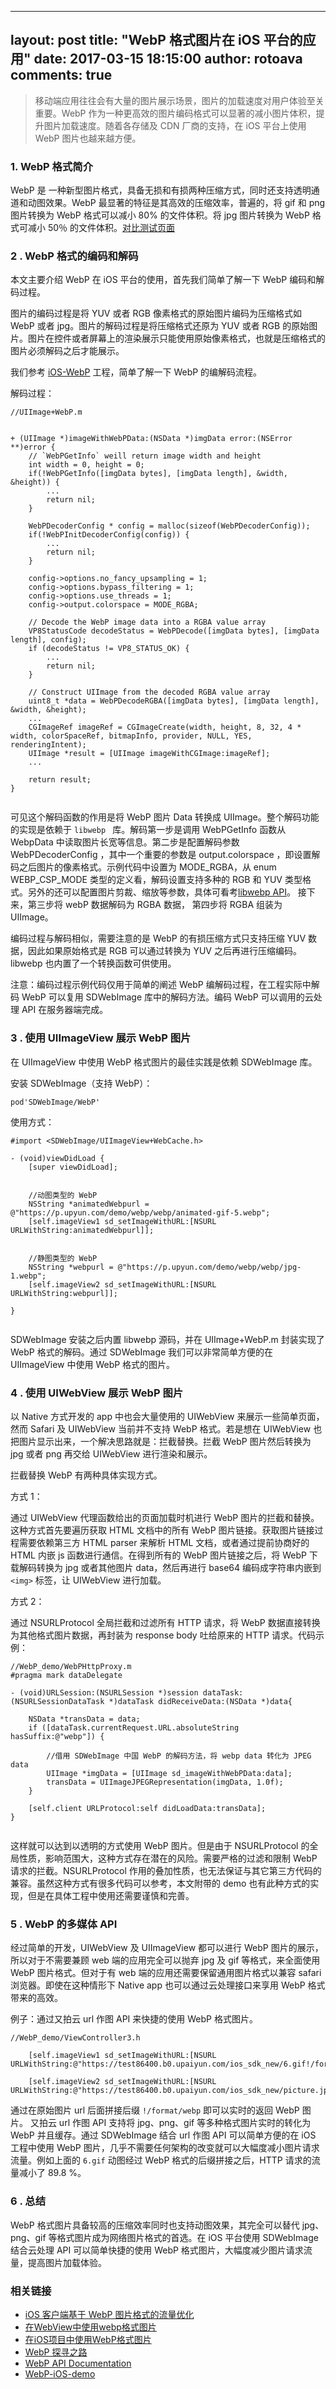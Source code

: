 
---
layout: post
title:  "WebP 格式图片在 iOS 平台的应用"
date:   2017-03-15 18:15:00
author: rotoava
comments: true
---





> 移动端应用往往会有大量的图片展示场景，图片的加载速度对用户体验至关重要。WebP 作为一种更高效的图片编码格式可以显著的减小图片体积，提升图片加载速度。随着各存储及 CDN 厂商的支持，在 iOS 平台上使用 WebP 图片也越来越方便。




### 1.  WebP 格式简介

WebP 是 一种新型图片格式，具备无损和有损两种压缩方式，同时还支持透明通道和动图效果。WebP 最显著的特征是其高效的压缩效率，普遍的，将 gif 和 png 图片转换为 WebP 格式可以减小 80% 的文件体积。将 jpg 图片转换为 WebP 格式可减小 50％ 的文件体积。[对比测试页面](https://www.upyun.com/webp.html)





###  2 . WebP 格式的编码和解码

本文主要介绍 WebP 在 iOS 平台的使用，首先我们简单了解一下 WebP 编码和解码过程。 

图片的编码过程是将 YUV 或者 RGB 像素格式的原始图片编码为压缩格式如 WebP 或者 jpg。图片的解码过程是将压缩格式还原为 YUV 或者 RGB 的原始图片。图片在控件或者屏幕上的渲染展示只能使用原始像素格式，也就是压缩格式的图片必须解码之后才能展示。

我们参考 [iOS-WebP](https://github.com/seanooi/iOS-WebP) 工程，简单了解一下 WebP 的编解码流程。


解码过程：

```
//UIImage+WebP.m


+ (UIImage *)imageWithWebPData:(NSData *)imgData error:(NSError **)error {
    // `WebPGetInfo` weill return image width and height
    int width = 0, height = 0;
    if(!WebPGetInfo([imgData bytes], [imgData length], &width, &height)) {
        ...
        return nil;
    }
    
    WebPDecoderConfig * config = malloc(sizeof(WebPDecoderConfig));
    if(!WebPInitDecoderConfig(config)) {
        ...
        return nil;
    }
    
    config->options.no_fancy_upsampling = 1;
    config->options.bypass_filtering = 1;
    config->options.use_threads = 1;
    config->output.colorspace = MODE_RGBA;
    
    // Decode the WebP image data into a RGBA value array
    VP8StatusCode decodeStatus = WebPDecode([imgData bytes], [imgData length], config);
    if (decodeStatus != VP8_STATUS_OK) {
        ...
        return nil;
    }
    
    // Construct UIImage from the decoded RGBA value array
    uint8_t *data = WebPDecodeRGBA([imgData bytes], [imgData length], &width, &height);
    ...
    CGImageRef imageRef = CGImageCreate(width, height, 8, 32, 4 * width, colorSpaceRef, bitmapInfo, provider, NULL, YES, renderingIntent);
    UIImage *result = [UIImage imageWithCGImage:imageRef];
    ...
    
    return result;
}


```

可见这个解码函数的作用是将 WebP 图片 Data 转换成 UIImage。整个解码功能的实现是依赖于 ```libwebp ``` 库。解码第一步是调用 WebPGetInfo 函数从 WebpData 中读取图片长宽等信息。第二步是配置解码参数 WebPDecoderConfig ，其中一个重要的参数是  output.colorspace ，即设置解码之后图片的像素格式。示例代码中设置为  MODE_RGBA，从 enum WEBP_CSP_MODE 类型的定义看，解码设置支持多种的 RGB 和 YUV 类型格式。另外的还可以配置图片剪裁、缩放等参数，具体可看考[libwebp API](https://developers.google.com/speed/webp/docs/api)。 接下来，第三步将 webP 数据解码为 RGBA 数据， 第四步将 RGBA 组装为 UIImage。


编码过程与解码相似，需要注意的是 WebP 的有损压缩方式只支持压缩 YUV 数据，因此如果原始格式是 RGB 可以通过转换为 YUV 之后再进行压缩编码。libwebp 也内置了一个转换函数可供使用。

注意：编码过程示例代码仅用于简单的阐述 WebP 编解码过程，在工程实际中解码 WebP 可以复用 SDWebImage 库中的解码方法。编码 WebP 可以调用的云处理 API 在服务器端完成。



###  3 . 使用 UIImageView 展示 WebP 图片


在 UIImageView 中使用 WebP 格式图片的最佳实践是依赖 SDWebImage 库。


安装 SDWebImage（支持 WebP）：

```
pod'SDWebImage/WebP'

```

使用方式：

```  
#import <SDWebImage/UIImageView+WebCache.h>

- (void)viewDidLoad {
    [super viewDidLoad];
    
    
    //动图类型的 WebP
    NSString *animatedWebpurl = @"https://p.upyun.com/demo/webp/webp/animated-gif-5.webp";
    [self.imageView1 sd_setImageWithURL:[NSURL URLWithString:animatedWebpurl]];
    
    
    //静图类型的 WebP
    NSString *webpurl = @"https://p.upyun.com/demo/webp/webp/jpg-1.webp";
    [self.imageView2 sd_setImageWithURL:[NSURL URLWithString:webpurl]];

}


```

SDWebImage 安装之后内置 libwebp 源码，并在  UIImage+WebP.m 封装实现了 WebP 格式的解码。通过 SDWebImage 我们可以非常简单方便的在 UIImageView 中使用 WebP 格式的图片。





###  4 . 使用 UIWebView 展示 WebP 图片

以 Native 方式开发的 app 中也会大量使用的 UIWebView 来展示一些简单页面，然而 Safari 及 UIWebView 当前并不支持 WebP 格式。若是想在 UIWebView 也把图片显示出来，一个解决思路就是：拦截替换。拦截 WebP 图片然后转换为 jpg 或者 png 再交给 UIWebView 进行渲染和展示。


拦截替换 WebP 有两种具体实现方式。		
				
方式 1：    

通过 UIWebView 代理函数给出的页面加载时机进行 WebP 图片的拦截和替换。这种方式首先要遍历获取 HTML 文档中的所有 WebP 图片链接。获取图片链接过程需要依赖第三方 HTML parser 来解析 HTML 文档，或者通过提前协商好的 HTML 内嵌 js 函数进行通信。在得到所有的 WebP 图片链接之后，将 WebP 下载解码转换为 jpg 或者其他图片 data，然后再进行 base64 编码成字符串内嵌到 ```<img>``` 标签，让 UIWebView 进行加载。


方式 2：

通过 NSURLProtocol 全局拦截和过滤所有 HTTP 请求，将 WebP 数据直接转换为其他格式图片数据，再封装为 response body 吐给原来的 HTTP 请求。代码示例：


```  
//WebP_demo/WebPHttpProxy.m
#pragma mark dataDelegate

- (void)URLSession:(NSURLSession *)session dataTask:(NSURLSessionDataTask *)dataTask didReceiveData:(NSData *)data{
    
    NSData *transData = data;
    if ([dataTask.currentRequest.URL.absoluteString hasSuffix:@"webp"]) {
        
        //借用 SDWebImage 中国 WebP 的解码方法，将 webp data 转化为 JPEG data
        UIImage *imgData = [UIImage sd_imageWithWebPData:data];
        transData = UIImageJPEGRepresentation(imgData, 1.0f);
    }
    
    [self.client URLProtocol:self didLoadData:transData];
}


```

这样就可以达到以透明的方式使用 WebP 图片。但是由于 NSURLProtocol 的全局性质，影响范围大，这种方式存在潜在的风险。需要严格的过滤和限制 WebP 请求的拦截。NSURLProtocol 作用的叠加性质，也无法保证与其它第三方代码的兼容。虽然这种方式有很多代码可以参考，本文附带的 demo 也有此种方式的实现，但是在具体工程中使用还需要谨慎和完善。


###  5 . WebP 的多媒体 API


经过简单的开发，UIWebView 及 UIImageView 都可以进行 WebP 图片的展示，所以对于不需要兼顾 web 端的应用完全可以抛弃 jpg 及 gif 等格式，来全面使用 WebP 图片格式。但对于有 web 端的应用还需要保留通用图片格式以兼容 safari 浏览器。即使在这种情形下 Native app 也可以通过云处理接口来享用 WebP 格式带来的高效。

例子：通过又拍云 url 作图 API 来快捷的使用 WebP 格式图片。

```
//WebP_demo/ViewController3.h

    [self.imageView1 sd_setImageWithURL:[NSURL URLWithString:@"https://test86400.b0.upaiyun.com/ios_sdk_new/6.gif!/format/webp"]];
    
    [self.imageView2 sd_setImageWithURL:[NSURL URLWithString:@"https://test86400.b0.upaiyun.com/ios_sdk_new/picture.jpg!/format/webp"]];

```

通过在原始图片 url 后面拼接后缀 ``` !/format/webp ``` 即可以实时的返回 WebP 图片。 又拍云 url 作图 API 支持将 jpg、png、gif 等多种格式图片实时的转化为 WebP 并且缓存。通过 SDWebImage 结合 url 作图 API 可以简单方便的在 iOS 工程中使用 WebP 图片，几乎不需要任何架构的改变就可以大幅度减小图片请求流量。例如上面的 ``` 6.gif ``` 动图经过 WebP 格式的后缀拼接之后，HTTP 请求的流量减小了 89.8 %。 
 


###  6 . 总结

WebP 格式图片具备较高的压缩效率同时也支持动图效果，其完全可以替代 jpg、png、gif 等格式图片成为网络图片格式的首选。在 iOS 平台使用 SDWebImage 结合云处理 API 可以简单快捷的使用 WebP 格式图片，大幅度减少图片请求流量，提高图片加载体验。 



### 相关链接



* [iOS 客户端基于 WebP 图片格式的流量优化](https://segmentfault.com/a/1190000006266276)
* [在WebView中使用webp格式图片](http://blog.csdn.net/u010124617/article/details/51545611) 
* [在iOS项目中使用WebP格式图片](http://blog.devzeng.com/blog/ios-webp-usage.html)
* [WebP 探寻之路](https://isux.tencent.com/introduction-of-webp.html)
* [WebP API Documentation](https://developers.google.com/speed/webp/docs/api)
* [WebP-iOS-demo](http://test86400.b0.upaiyun.com/WebP-iOS-demo.zip)






